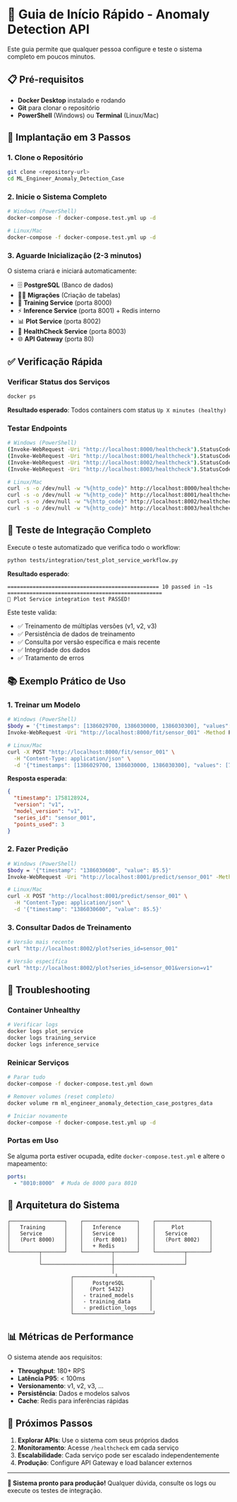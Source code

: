 # 🚀 Guia de Início Rápido - Anomaly Detection API

Este guia permite que qualquer pessoa configure e teste o sistema completo em poucos minutos.

## 📋 Pré-requisitos

- **Docker Desktop** instalado e rodando
- **Git** para clonar o repositório
- **PowerShell** (Windows) ou **Terminal** (Linux/Mac)

## 🚀 Implantação em 3 Passos

### 1. Clone o Repositório
```bash
git clone <repository-url>
cd ML_Engineer_Anomaly_Detection_Case
```

### 2. Inicie o Sistema Completo
```bash
# Windows (PowerShell)
docker-compose -f docker-compose.test.yml up -d

# Linux/Mac
docker-compose -f docker-compose.test.yml up -d
```

### 3. Aguarde Inicialização (2-3 minutos)
O sistema criará e iniciará automaticamente:
- 🗄️ **PostgreSQL** (Banco de dados)
- 🏃‍♂️ **Migrações** (Criação de tabelas)
- 🎯 **Training Service** (porta 8000)
- ⚡ **Inference Service** (porta 8001) + Redis interno
- 📊 **Plot Service** (porta 8002)
- 🏥 **HealthCheck Service** (porta 8003)
- 🌐 **API Gateway** (porta 80)

## ✅ Verificação Rápida

### Verificar Status dos Serviços
```bash
docker ps
```
**Resultado esperado**: Todos containers com status `Up X minutes (healthy)`

### Testar Endpoints
```bash
# Windows (PowerShell)
(Invoke-WebRequest -Uri "http://localhost:8000/healthcheck").StatusCode  # Training: 200
(Invoke-WebRequest -Uri "http://localhost:8001/healthcheck").StatusCode  # Inference: 200
(Invoke-WebRequest -Uri "http://localhost:8002/healthcheck").StatusCode  # Plot: 200
(Invoke-WebRequest -Uri "http://localhost:8003/healthcheck").StatusCode  # HealthCheck: 200

# Linux/Mac
curl -s -o /dev/null -w "%{http_code}" http://localhost:8000/healthcheck  # 200
curl -s -o /dev/null -w "%{http_code}" http://localhost:8001/healthcheck  # 200
curl -s -o /dev/null -w "%{http_code}" http://localhost:8002/healthcheck  # 200
curl -s -o /dev/null -w "%{http_code}" http://localhost:8003/healthcheck  # 200
```

## 🧪 Teste de Integração Completo

Execute o teste automatizado que verifica todo o workflow:

```bash
python tests/integration/test_plot_service_workflow.py
```

**Resultado esperado**:
```
================================================ 10 passed in ~1s =================================================
🎉 Plot Service integration test PASSED!
```

Este teste valida:
- ✅ Treinamento de múltiplas versões (v1, v2, v3)
- ✅ Persistência de dados de treinamento
- ✅ Consulta por versão específica e mais recente
- ✅ Integridade dos dados
- ✅ Tratamento de erros

## 📚 Exemplo Prático de Uso

### 1. Treinar um Modelo
```bash
# Windows (PowerShell)
$body = '{"timestamps": [1386029700, 1386030000, 1386030300], "values": [75.5, 76.2, 77.1], "threshold": 3.0}'
Invoke-WebRequest -Uri "http://localhost:8000/fit/sensor_001" -Method Post -Body $body -ContentType "application/json"

# Linux/Mac
curl -X POST "http://localhost:8000/fit/sensor_001" \
  -H "Content-Type: application/json" \
  -d '{"timestamps": [1386029700, 1386030000, 1386030300], "values": [75.5, 76.2, 77.1], "threshold": 3.0}'
```

**Resposta esperada**:
```json
{
  "timestamp": 1758128924,
  "version": "v1", 
  "model_version": "v1",
  "series_id": "sensor_001",
  "points_used": 3
}
```

### 2. Fazer Predição
```bash
# Windows (PowerShell)
$body = '{"timestamp": "1386030600", "value": 85.5}'
Invoke-WebRequest -Uri "http://localhost:8001/predict/sensor_001" -Method Post -Body $body -ContentType "application/json"

# Linux/Mac
curl -X POST "http://localhost:8001/predict/sensor_001" \
  -H "Content-Type: application/json" \
  -d '{"timestamp": "1386030600", "value": 85.5}'
```

### 3. Consultar Dados de Treinamento
```bash
# Versão mais recente
curl "http://localhost:8002/plot?series_id=sensor_001"

# Versão específica
curl "http://localhost:8002/plot?series_id=sensor_001&version=v1"
```

## 🔧 Troubleshooting

### Container Unhealthy
```bash
# Verificar logs
docker logs plot_service
docker logs training_service
docker logs inference_service
```

### Reinicar Serviços
```bash
# Parar tudo
docker-compose -f docker-compose.test.yml down

# Remover volumes (reset completo)
docker volume rm ml_engineer_anomaly_detection_case_postgres_data

# Iniciar novamente
docker-compose -f docker-compose.test.yml up -d
```

### Portas em Uso
Se alguma porta estiver ocupada, edite `docker-compose.test.yml` e altere o mapeamento:
```yaml
ports:
  - "8010:8000"  # Muda de 8000 para 8010
```

## 🎯 Arquitetura do Sistema

```
┌─────────────────┐    ┌─────────────────┐    ┌─────────────────┐
│   Training      │    │   Inference     │    │     Plot        │
│   Service       │    │   Service       │    │   Service       │
│   (Port 8000)   │    │   (Port 8001)   │    │   (Port 8002)   │
│                 │    │   + Redis       │    │                 │
└─────────┬───────┘    └─────────┬───────┘    └─────────┬───────┘
          │                      │                      │
          └──────────────────────┼──────────────────────┘
                                 │
                    ┌─────────────┴───────────┐
                    │      PostgreSQL        │
                    │     (Port 5432)        │
                    │   - trained_models     │
                    │   - training_data      │
                    │   - prediction_logs    │
                    └─────────────────────────┘
```

## 📊 Métricas de Performance

O sistema atende aos requisitos:
- **Throughput**: 180+ RPS
- **Latência P95**: < 100ms
- **Versionamento**: v1, v2, v3, ...
- **Persistência**: Dados e modelos salvos
- **Cache**: Redis para inferências rápidas

## 🚀 Próximos Passos

1. **Explorar APIs**: Use o sistema com seus próprios dados
2. **Monitoramento**: Acesse `/healthcheck` em cada serviço
3. **Escalabilidade**: Cada serviço pode ser escalado independentemente
4. **Produção**: Configure API Gateway e load balancer externos

---

**🎉 Sistema pronto para produção!** Qualquer dúvida, consulte os logs ou execute os testes de integração.
